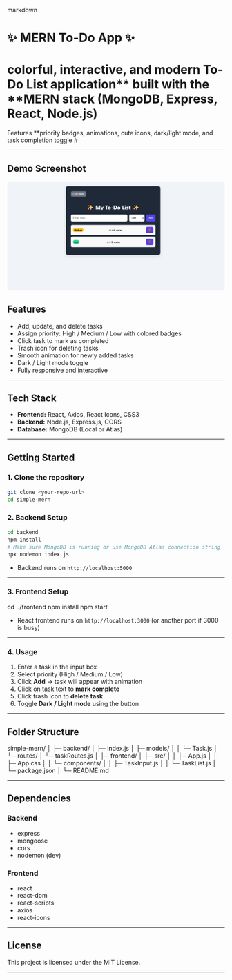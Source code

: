 


markdown
# ✨ MERN To-Do App ✨

# colorful, interactive, and modern To-Do List application** built with the **MERN stack (MongoDB, Express, React, Node.js)
Features **priority badges, animations, cute icons, dark/light mode, and task completion toggle #

---

## **Demo Screenshot**

![Screenshot](todo_media/todo_demo1.png)  



## **Features**

- Add, update, and delete tasks  
- Assign priority: High / Medium / Low with colored badges  
- Click task to mark as completed  
- Trash icon for deleting tasks  
- Smooth animation for newly added tasks  
- Dark / Light mode toggle  
- Fully responsive and interactive  

---

## **Tech Stack**

- **Frontend:** React, Axios, React Icons, CSS3  
- **Backend:** Node.js, Express.js, CORS  
- **Database:** MongoDB (Local or Atlas)  

---

## **Getting Started**

### **1. Clone the repository**

```bash
git clone <your-repo-url>
cd simple-mern
````

### **2. Backend Setup**

```bash
cd backend
npm install
# Make sure MongoDB is running or use MongoDB Atlas connection string
npx nodemon index.js
```

* Backend runs on `http://localhost:5000`

---

### **3. Frontend Setup**


cd ../frontend
npm install
npm start


* React frontend runs on `http://localhost:3000` (or another port if 3000 is busy)

---

### **4. Usage**

1. Enter a task in the input box
2. Select priority (High / Medium / Low)
3. Click **Add** → task will appear with animation
4. Click on task text to **mark complete**
5. Click trash icon to **delete task**
6. Toggle **Dark / Light mode** using the button

---

## **Folder Structure**

simple-mern/
│
├─ backend/
│   ├─ index.js
│   ├─ models/
│   │   └─ Task.js
│   └─ routes/
│       └─ taskRoutes.js
│
├─ frontend/
│   ├─ src/
│   │   ├─ App.js
│   │   ├─ App.css
│   │   └─ components/
│   │       ├─ TaskInput.js
│   │       └─ TaskList.js
│   └─ package.json
│
└─ README.md

---

## **Dependencies**

### Backend

* express
* mongoose
* cors
* nodemon (dev)

### Frontend

* react
* react-dom
* react-scripts
* axios
* react-icons

---

## **License**

This project is licensed under the MIT License.

---

#
